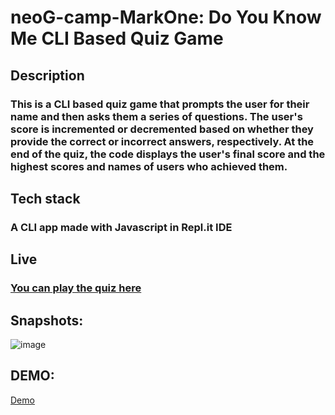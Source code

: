 # neoG-camp-MarkOne: Do You Know Me CLI Based Quiz Game




## Description
### This  is a CLI based quiz game that prompts the user for their name and then asks them a series of questions. The user's score is incremented or decremented based on whether they provide the correct or incorrect answers, respectively. At the end of the quiz, the code displays the user's final score and the highest scores and names of users who achieved them.


## Tech stack
### A CLI app made with Javascript in Repl.it IDE


## Live

### [You can play the quiz here](https://replit.com/@nvspavankalyan/neoG-camp-MarkOne-Do-You-Know-Me-CLI-Based-Quiz-Game#index.js "Quiz App Link")

## Snapshots: 

![image](https://user-images.githubusercontent.com/24682339/211398579-2ab09f7d-e67c-4ae6-a37a-2ff44cb2609b.png)


## DEMO:


<a href="https://user-images.githubusercontent.com/24682339/210182933-607cfb36-84e3-4d5c-a48e-c62970617337.mp4">Demo</a>





